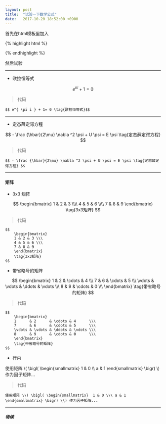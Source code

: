 ```yaml
---
layout: post
title:  "试验一下数学公式"
date:   2017-10-20 18:52:00 +0900
---
```

首先在html模板里加入

{% highlight html %}
<script src="https://cdnjs.cloudflare.com/ajax/libs/mathjax/2.7.0/MathJax.js?config=TeX-AMS-MML_HTMLorMML" type="text/javascript"></script>
{% endhighlight %}

然后试验

---

* 欧拉恒等式

$$ e^{ \pi i } + 1= 0 \tag{欧拉恒等式}$$

> 代码

```
$$ e^{ \pi i } + 1= 0 \tag{欧拉恒等式}$$
```

---

* 定态薛定谔方程

$$ - \frac {\hbar}{2\mu} \nabla ^2 \psi + U \psi = E \psi \tag{定态薛定谔方程} $$

> 代码

```
$$ - \frac {\hbar}{2\mu} \nabla ^2 \psi + U \psi = E \psi \tag{定态薛定谔方程} $$
```

---

#### 矩阵

* 3x3 矩阵

$$
    \begin{bmatrix}
    1 & 2 & 3 \\\\
    4 & 5 & 6 \\\\
    7 & 8 & 9
    \end{bmatrix}
    \tag{3x3矩阵}
$$

> 代码

```
$$
    \begin{bmatrix}
    1 & 2 & 3 \\\
    4 & 5 & 6 \\\
    7 & 8 & 9
    \end{bmatrix}
    \tag{3x3矩阵}
$$
```

* 带省略号的矩阵

$$
    \begin{bmatrix}
    1      & 2      & \cdots & 4      \\\
    7      & 6      & \cdots & 5      \\\
    \vdots & \vdots & \ddots & \vdots \\\
    8      & 9      & \cdots & 0      \\\
    \end{bmatrix}
    \tag{带省略号的矩阵}
$$

> 代码

```
$$
    \begin{bmatrix}
    1      & 2      & \cdots & 4      \\\
    7      & 6      & \cdots & 5      \\\
    \vdots & \vdots & \ddots & \vdots \\\
    8      & 9      & \cdots & 0      \\\
    \end{bmatrix}
    \tag{带省略号的矩阵}
$$
```

* 行内

使用矩阵 \\( \bigl( \begin{smallmatrix}  1 & 0 \\\ a & 1 \end{smallmatrix} \bigr) \\) 作为因子矩阵...

> 代码

```
使用矩阵 \\( \bigl( \begin{smallmatrix}  1 & 0 \\\ a & 1 \end{smallmatrix} \bigr) \\) 作为因子矩阵...
```

---

##### 待续
